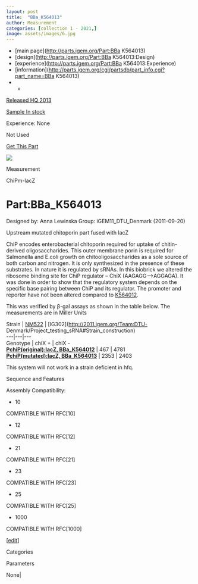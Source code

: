 ```yaml
---
layout: post
title:  "BBa_K564013"
author: Measurement
categories: [collection 1 - 2021,] 
image: assets/images/6.jpg
---
```



  * [main page](http://parts.igem.org/Part:BBa K564013)
  * [design](http://parts.igem.org/Part:BBa K564013:Design)
  * [experience](http://parts.igem.org/Part:BBa K564013:Experience)
  * [information](http://parts.igem.org/cgi/partsdb/part_info.cgi?part_name=BBa K564013)
  *   * 

[Released HQ 2013](http://parts.igem.org/Help:Part_Status_Box)

[Sample In stock](http://parts.igem.org/Help:Part_Status_Box)

Experience: None

Not Used

[ Get This Part](http://parts.igem.org/partsdb/get_part.cgi?part=BBa_K564013)

![](http://parts.igem.org/images/partbypart/icon_measurement.png)

Measurement

ChiPm-lacZ

# Part:BBa_K564013

Designed by: Anna Lewinska   Group: iGEM11_DTU_Denmark   (2011-09-20)

Upstream mutated chitoporin part fused with lacZ

ChiP encodes enterobacterial chitoporin required for uptake of chitin-derived
oligosaccharides. This outer membrane porin is required for Salmonella and
E.coli growth on chitooligosaccharides as a sole source of both carbon and
nitrogen. It is only synthesized in the presence of these substrates. In
nature it is regulated by sRNAs. In this biobrick we altered the ribosome
binding site for ChiP regulator – ChiX (AAGAGG-->AGGAGA). It was done in order
to show that the regulatory system depends on the specific base pairing
between ChiP and its regulator. The promoter and reporter have not been
altered compared to
[K564012](http://parts.igem.org/wiki/index.php?title=Part:BBa_K564012).

This was verified by β-gal assays as shown in the table below. The
measurements are in Miller Units

Strain  |  [NM522](http://ecoliwiki.net/colipedia/index.php/NM522) |
[IG302](http://2011.igem.org/Team:DTU-
Denmark/Project_testing_sRNA#Strain_construction)  
---|---|---  
Genotype  |  chiX +  |  chiX -  
[**PchiP(original):lacZ,
BBa_K564012**](http://parts.igem.org/wiki/index.php?title=Part:BBa_K564012) |
467  |  4781  
[**PchiP(mutated):lacZ,
BBa_K564013**](http://parts.igem.org/wiki/index.php?title=Part:BBa_K564013) |
2353  |  2403  
  
This system will not work in a strain deficient in hfq.

Sequence and Features

  

Assembly Compatibility:

  * 10

COMPATIBLE WITH RFC[10]

  * 12

COMPATIBLE WITH RFC[12]

  * 21

COMPATIBLE WITH RFC[21]

  * 23

COMPATIBLE WITH RFC[23]

  * 25

COMPATIBLE WITH RFC[25]

  * 1000

COMPATIBLE WITH RFC[1000]

  

[[edit](http://parts.igem.org/partsdb/part_info.cgi?part_name=BBa_K564013)]

Categories

Parameters

None|


